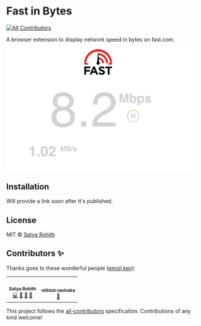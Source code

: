 # Fast in Bytes
<!-- ALL-CONTRIBUTORS-BADGE:START - Do not remove or modify this section -->
[![All Contributors](https://img.shields.io/badge/all_contributors-2-orange.svg?style=flat-square)](#contributors-)
<!-- ALL-CONTRIBUTORS-BADGE:END -->

A browser extension to display network speed in bytes on fast.com.

![Demo](demo.png)

## Installation

Will provide a link soon after it's published.

## License

MIT © [Satya Rohith](https://satyarohith.com)

## Contributors ✨

Thanks goes to these wonderful people ([emoji key](https://allcontributors.org/docs/en/emoji-key)):

<!-- ALL-CONTRIBUTORS-LIST:START - Do not remove or modify this section -->
<!-- prettier-ignore-start -->
<!-- markdownlint-disable -->
<table>
  <tr>
    <td align="center"><a href="https://satyarohith.com"><img src="https://avatars2.githubusercontent.com/u/29819102?v=4" width="100px;" alt=""/><br /><sub><b>Satya Rohith</b></sub></a><br /><a href="https://github.com/satyarohith/fastinbytes/commits?author=satyarohith" title="Code">💻</a> <a href="#design-satyarohith" title="Design">🎨</a> <a href="https://github.com/satyarohith/fastinbytes/commits?author=satyarohith" title="Documentation">📖</a> <a href="#ideas-satyarohith" title="Ideas, Planning, & Feedback">🤔</a></td>
    <td align="center"><a href="http://nithishravindra.com"><img src="https://avatars1.githubusercontent.com/u/36659651?v=4" width="100px;" alt=""/><br /><sub><b>nithish ravindra</b></sub></a><br /><a href="#ideas-Nithishravindra" title="Ideas, Planning, & Feedback">🤔</a></td>
  </tr>
</table>

<!-- markdownlint-enable -->
<!-- prettier-ignore-end -->
<!-- ALL-CONTRIBUTORS-LIST:END -->

This project follows the [all-contributors](https://github.com/all-contributors/all-contributors) specification. Contributions of any kind welcome!